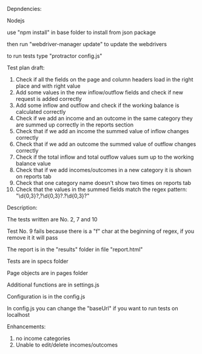 Depndencies:

Nodejs

use "npm install" in base folder to install from json package

then run "webdriver-manager update" to update the webdrivers

to run tests type "protractor config.js"

Test plan draft:

1.  Check if all the fields on the page and column headers load in the right place and with right value
2.  Add some values in the new inflow/outflow fields and check if new request is added correctly
3.  Add some inflow and outflow and check if the working balance is calculated correctly
4.  Check if we add an income and an outcome in the same category they are summed up correctly in the reports section
5.  Check that if we add an income the summed value of inflow changes correctly
6.  Check that if we add an outcome the summed value of outflow changes correctly
7.  Check if the total inflow and total outflow values sum up to the working balance value
8.  Check that if we add incomes/outcomes in a new category it is shown on reports tab
9.  Check that one category name doesn't show two times on reports tab
10.  Check that the values in the summed fields match the regex pattern: "\d{0,3}?,?\d{0,3}?\.?\d{0,3}?"

Description:

The tests written are No. 2, 7 and 10

Test No. 9 fails because there is a "f" char at the beginning of regex, if you remove it it will pass

The report is in the "results" folder in file "report.html"

Tests are in specs folder

Page objects are in pages folder

Additional functions are in settings.js

Configuration is in the config.js

In config.js you can change the "baseUrl" if you want to run tests on localhost

Enhancements: 
1. no income categories
2. Unable to edit/delete incomes/outcomes



